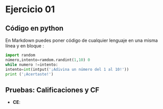 # Ejercicio 01

## Código en python

En Markdown puedes poner código de cualquier lenguaje en una misma línea y en bloque :

```python
import random
número,intento=ramdom.randint(1,10) 0
while numero !=intento:
intento=int(intput('¡Adivina un número del 1 al 10!'))
print ('¡Acertaste!')
```
## Pruebas: Calificaciones y CF

* **CE**:

 
